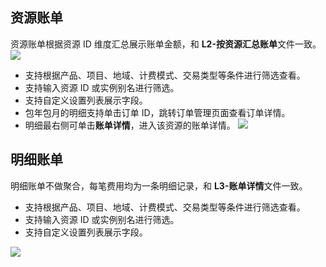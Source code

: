 ## 资源账单

资源账单根据资源 ID 维度汇总展示账单金额，和 **L2-按资源汇总账单**文件一致。
![](https://main.qcloudimg.com/raw/651ae848f57994a2a9a8e8547abf4176.png)
- 支持根据产品、项目、地域、计费模式、交易类型等条件进行筛选查看。
- 支持输入资源 ID 或实例别名进行筛选。
- 支持自定义设置列表展示字段。
- 包年包月的明细支持单击订单 ID，跳转订单管理页面查看订单详情。
- 明细最右侧可单击**账单详情**，进入该资源的账单详情。
![](https://main.qcloudimg.com/raw/21db6e47d73265d8f6a425325028b9a9.png)


## 明细账单 

明细账单不做聚合，每笔费用均为一条明细记录，和 **L3-账单详情**文件一致。

- 支持根据产品、项目、地域、计费模式、交易类型等条件进行筛选查看。
- 支持输入资源 ID 或实例别名进行筛选。
- 支持自定义设置列表展示字段。

![](https://main.qcloudimg.com/raw/f4488f364432ebfb565558cd68c98805.png)


